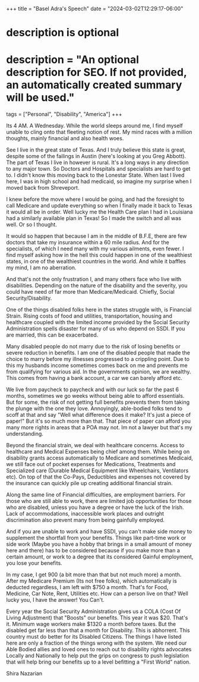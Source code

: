 +++
title = "Basel Adra's Speech"
date = "2024-03-02T12:29:17-06:00"

#
# description is optional
#
# description = "An optional description for SEO. If not provided, an automatically created summary will be used."

tags = ["Personal", "Disability", "America"]
+++

Its 4 AM. A Wednesday. While the world sleeps around me, I find myself unable to cling onto that fleeting notion of rest. My mind races with a million thoughts, mainly financial and also health woes.

See I live in the great state of Texas. And I truly believe this state is great, despite some of the failings in Austin (here's looking at you Greg Abbott). The part of Texas I live in however is rural. It's a long ways in any direction to any major town. So Doctors and Hospitals and specialists are hard to get to. I didn't know this moving back to the Lonestar State. When last I lived here, I was in high school and had medicaid, so imagine my surprise when I moved back from Shreveport.

I knew before the move where I would be going, and had the foresight to call Medicare and update everything so when I finally made it back to Texas it would all be in order. Well lucky me the Health Care plan I had in Louisiana had a similarly available plan in Texas! So I made the switch and all was well. Or so I thought.

It would so happen that because I am in the middle of B.F.E, there are few doctors that take my insurance within a 60 mile radius. And for the specialists, of which I need many with my various ailments, even fewer. I find myself asking how in the hell this could happen in one of the wealthiest states, in one of the wealthiest countries in the world. And while it baffles my mind, I am no aberration.

And that's not the only frustration I, and many others face who live with disabilities. Depending on the nature of the disability and the severity, you could have need of far more than Medicare/Medicaid. Chiefly, Social Security/Disability.

One of the things disabled folks here in the states struggle with, is Financial Strain. Rising costs of food and utilities, transportation, housing and healthcare coupled with the limited income provided by the Social Security Administration spells disaster for many of us who depend on SSDI. If you are married, this can be exacerbated.

Many disabled people do not marry due to the risk of losing benefits or severe reduction in benefits. I am one of the disabled people that made the choice to marry before my illnesses progressed to a crippling point. Due to this my husbands income sometimes comes back on me and prevents me from qualifying for various aid. In the governments opinion, we are wealthy. This comes from having a bank account, a car we can barely afford etc.

We live from paycheck to paycheck and with our luck so far the past 6 months, sometimes we go weeks without being able to afford essentials. But for some, the risk of not getting full benefits prevents them from taking the plunge with the one they love. Annoyingly, able-bodied folks tend to scoff at that and say "Well what difference does it make? It's just a piece of paper!" But it's so much more than that. That piece of paper can afford you many more rights in areas that a POA may not. Im not a lawyer but that's my understanding.

Beyond the financial strain, we deal with healthcare concerns. Access to healthcare and Medical Expenses being chief among them. While being on disability grants access automatically to Medicare and sometimes Medicaid, we still face out of pocket expenses for Medications, Treatments and Specialized care (Durable Medical Equipment like Wheelchairs, Ventilators etc). On top of that the Co-Pays, Deductibles and expenses not covered by the insurance can quickly pile up creating additional financial strain.

Along the same line of Financial difficulties, are employment barriers. For those who are still able to work, there are limited job opportunities for those who are disabled, unless you have a degree or have the luck of the Irish. Lack of accommodations, inaccessible work places and outright discrimination also prevent many from being gainfully employed.

And if you are unable to work and have SSDI, you can't make side money to supplement the shortfall from your benefits. Things like part-time work or side work (Maybe you have a hobby that brings in a small amount of money here and there) has to be considered because if you make more than a certain amount, or work to a degree that its considered Gainful employment, you lose your benefits.

In my case, I get 900 (a bit more than that but not much more) a month. After my Medicare Premium (Its not free folks), which automatically is deducted regardless, I am left with $750 a month. That's for Food, Medicine, Car Note, Rent, Utilities etc. How can a person live on that? Well lucky you, I have the answer! You Can't.

Every year the Social Security Administration gives us a COLA (Cost Of Living Adjustment) that "Boosts" our benefits. This year it was $20. That's it. Minimum wage workers make $1320 a month before taxes. But the disabled get far less than that a month for Disability. This is abhorrent. This country must do better for its Disabled Citizens. The things I have listed here are only a fraction of the things wrong with the system. We need our Able Bodied allies and loved ones to reach out to disability rights advocates Locally and Nationally to help put the grips on congress to push legislation that will help bring our benefits up to a level befitting a "First World" nation.

Shira Nazarian
